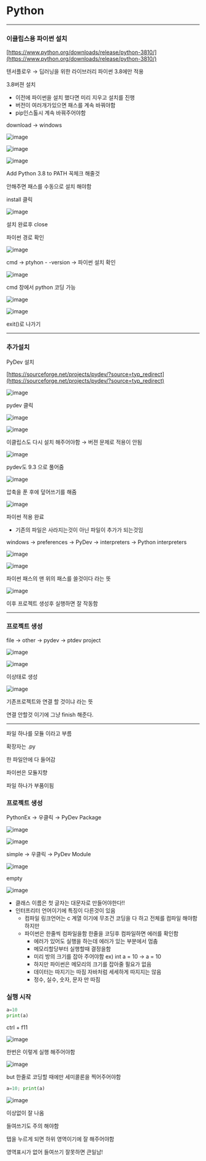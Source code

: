 # Python

---

### 이클립스용 파이썬 설치

[https://www.python.org/downloads/release/python-3810/](https://www.python.org/downloads/release/python-3810/)

텐서플로우 → 딥러닝을 위한 라이브러리    파이썬 3.8에만 적용

3.8버젼 설치

- 이전에 파이썬을 설치 했다면 미리 지우고 설치를 진행
- 버전이 여러개가있으면 패스를 계속 바꿔야함
- pip인스톨시 계속 바꿔주어야함

download → windows

![image](https://user-images.githubusercontent.com/87698248/184868503-1a646795-0f6f-497d-8101-04a2fce05ad9.png)

![image](https://user-images.githubusercontent.com/87698248/184868546-d7650a25-0087-4412-a7f7-440781797cbf.png)

![image](https://user-images.githubusercontent.com/87698248/184868649-fcdfb667-fcac-437a-bdae-f32a8cc96309.png)

Add Python 3.8 to PATH 꼭체크 해줄것

안해주면 패스를 수동으로 설치 해야함

install 클릭

![image](https://user-images.githubusercontent.com/87698248/184868698-52fb9407-1aa3-48ab-b43f-05f64d319433.png)

설치 완료후 close

파이썬 경로 확인

![image](https://user-images.githubusercontent.com/87698248/184868730-b887e196-8af9-4451-adde-32b88f2f095a.png)

cmd → ptyhon - -version → 파이썬 설치 확인

![image](https://user-images.githubusercontent.com/87698248/184868763-fa649f5b-03d3-426d-a0f8-2b5f9a49d255.png)

cmd 창에서 python 코딩 가능

![image](https://user-images.githubusercontent.com/87698248/184868798-0031a6be-a275-48b0-b32b-90497b9cc6b1.png)

![image](https://user-images.githubusercontent.com/87698248/184868822-add3aa63-745d-46e8-86c9-d417c9252d29.png)

exit()로 나가기

---

### 추가설치

PyDev 설치

[https://sourceforge.net/projects/pydev/?source=typ_redirect](https://sourceforge.net/projects/pydev/?source=typ_redirect)

![image](https://user-images.githubusercontent.com/87698248/184868917-6c0b58d6-6f29-4aee-8f1d-eb3c66223069.png)

pydev 클릭

![image](https://user-images.githubusercontent.com/87698248/184868957-011fc8a8-d801-4d62-bf87-8dee8f9fcc93.png)

![image](https://user-images.githubusercontent.com/87698248/184868983-ead125d2-86c5-4fea-b751-c7ec0d7d1555.png)

이클립스도 다시 설치 해주어야함 → 버젼 문제로 적용이 안됨

![image](https://user-images.githubusercontent.com/87698248/184869563-1aa17977-a630-478d-b44f-c892402d04f6.png)

pydev도 9.3 으로 풀어줌

![image](https://user-images.githubusercontent.com/87698248/184869632-2b9c5f7e-745d-43ee-ac03-b013e51b85ab.png)

압축을 푼 후에 덮어쓰기를 해줌

![image](https://user-images.githubusercontent.com/87698248/184869618-00afb580-6bcf-4b18-9f92-6f93e51c141a.png)

파이썬 적용 완료

- 기존의 파일은 사라지는것이 아닌 파일이 추가가 되는것임

windows → preferences → PyDev  → interpreters → Python interpreters

![image](https://user-images.githubusercontent.com/87698248/184869681-4b951031-a7a5-4b3c-9c3e-899022b2fbc8.png)

![image](https://user-images.githubusercontent.com/87698248/184869710-c2bf0113-0ffa-4365-8c9d-30152ce88808.png)

파이썬 패스의 맨 위의 패스를 쓸것이다 라는 뜻

![image](https://user-images.githubusercontent.com/87698248/184869734-9cc03a19-e8a2-4304-a73e-1e2bfa056e0b.png)

이후 프로젝트 생성후 실행하면 잘 작동함

---

### 프로젝트 생성

file → other → pydev → ptdev project

![image](https://user-images.githubusercontent.com/87698248/184869760-3782396c-9e47-4e29-b5fa-c9482c15eed1.png)

![image](https://user-images.githubusercontent.com/87698248/184869784-126c5d13-92f1-42d4-ad9f-738c50888ed1.png)

이상태로 생성

![image](https://user-images.githubusercontent.com/87698248/184869811-d473bff8-4c33-4dc9-bde2-1d9fb8c49606.png)

기존프로젝트와 연결 할 것이냐 라는 뜻

연결 안할것 이기에 그냥 finish 해준다.

---

파일 하나를 모듈 이라고 부름

확장자는 .py

한 파일안에 다 들어감

파이썬은 모듈지향

파일 하나가 부품이됨

### 프로젝트 생성

PythonEx → 우클릭 → PyDev Package

![image](https://user-images.githubusercontent.com/87698248/184869859-dd60d8dd-7d96-4a0d-9d83-0bef0129dba3.png)

![image](https://user-images.githubusercontent.com/87698248/184869886-21d99d93-bf2d-4342-bc39-d26b9d829f69.png)

simple → 우클릭 → PyDev Module

![image](https://user-images.githubusercontent.com/87698248/184869904-0de11128-bfff-4692-b003-8bc36db29cec.png)

empty

![image](https://user-images.githubusercontent.com/87698248/184869925-bdb98892-49cb-4191-a910-1b32e73758be.png)

- 클래스 이름은 첫 글자는 대문자로 만들어야한다!!
- 인터프리터 언어이기에 특징이 다른것이 있음
    - 컴파일 링크언어는 c 계열 이기에 무조건 코딩을 다 하고 전체를 컴파일 해야함 하지만
    - 파이썬은 한줄씩 컴파일을함 한줄을 코딩후 컴파일하면 에러를 확인함
        - 에러가 있어도 실행을 하는데 에러가 있는 부분에서 멈춤
        - 메모리할당부터 실행할때 결정을함
        - 미리 방의 크기를 잡아 주어야함 ex) int a = 10 → a = 10
        - 하지만 파이썬은 메모리의 크기를 잡아줄 필요가 없음
        - 데이터는 따지기는 따짐 자바처럼 세세하게 따지지는 않음
        - 정수, 실수, 숫자, 문자 만 따짐
        

### 실행 시작

```python
a=10
print(a)
```

ctrl + f11

![image](https://user-images.githubusercontent.com/87698248/184869969-01d5ad3f-e1d9-410c-9038-735edce25a1d.png)

한번은 이렇게 실행 해주어야함

![image](https://user-images.githubusercontent.com/87698248/184869988-b28d8aa3-9cf3-482b-80be-d40bee64d6ba.png)

but 한줄로 코딩할 때에만 세미콜론을 찍어주어야함

```python
a=10; print(a)
```

![image](https://user-images.githubusercontent.com/87698248/184870018-c8355df0-e6f5-4831-9b78-1ba5d5ab7289.png)

이상없이 잘 나옴

들여쓰기도 주의 해야함

탭을 누르게 되면 하위 영역이기에 잘 해주어야함

영역표시가 없어 들여쓰기 잘못하면 큰일남!
